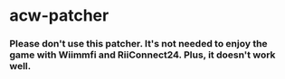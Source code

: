 # acw-patcher

### Please don't use this patcher. It's not needed to enjoy the game with Wiimmfi and RiiConnect24. Plus, it doesn't work well.

<!-- # Animal Crossing: City Folk - Wiimmfi+RC24 patcher
[![License](https://img.shields.io/github/license/riiconnect24/acw-patcher.svg?style=flat-square)](http://www.gnu.org/licenses/agpl-3.0)
![Production List](https://img.shields.io/discord/206934458954153984.svg?style=flat-square)
![Version Badge](https://img.shields.io/github/release/riiconnect24/acw-patcher.svg?style=flat-square) --!>

<!-- This patcher is for Animal Crossing: City Folk, which will allow Wiimmfi and RiiConnect24 support and patch the messages in the game. --!>

<!-- To get DLC items in the game, you need to <a href="https://wii.guide/riiconnect24">install RiiConnect24</a>. --!>

<!-- ## Usage
<!-- Place your WBFS image in the folder corresponding to your operating system then run the create-image script. --!>

<!-- ## Credits
- Brawl345 for the German translations.
- Larsenv for offsets, translations, some BMG patches, and script updates.
- PokeAcer549 for actual script creation.
- Shutterbug2000 for a small program to detect the version of this game, and helped us get v2 of the USA version of this game to add support for patching it.
- Wiimm for SZS and ISO tools (both of which are used in this patcher). --!>
